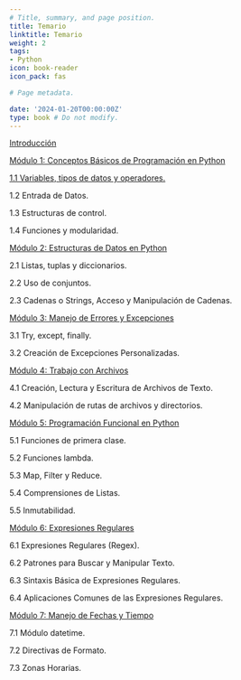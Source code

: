 ```yaml
---
# Title, summary, and page position.
title: Temario
linktitle: Temario
weight: 2
tags:
- Python
icon: book-reader
icon_pack: fas

# Page metadata.

date: '2024-01-20T00:00:00Z'
type: book # Do not modify.
---
```


[Introducción](../introduccion/)

[Módulo 1: Conceptos Básicos de Programación en Python](../modulo1/)

[1.1 Variables, tipos de datos y operadores.](../modulo1/11_variablestiposdatosoperadores/)

1.2 Entrada de Datos.

1.3 Estructuras de control.

1.4 Funciones y modularidad.

[Módulo 2: Estructuras de Datos en Python](../modulo2/)

2.1 Listas, tuplas y diccionarios.

2.2 Uso de conjuntos.

2.3 Cadenas o Strings, Acceso y Manipulación de Cadenas.

[Módulo 3: Manejo de Errores y Excepciones](../modulo3/)

3.1 Try, except, finally.

3.2 Creación de Excepciones Personalizadas.

[Módulo 4: Trabajo con Archivos](../modulo4/)

4.1 Creación, Lectura y Escritura de Archivos de Texto.

4.2 Manipulación de rutas de archivos y directorios.

[Módulo 5: Programación Funcional en Python](../modulo5/)

5.1 Funciones de primera clase.

5.2 Funciones lambda.

5.3 Map, Filter y Reduce.

5.4 Comprensiones de Listas.

5.5 Inmutabilidad.

[Módulo 6: Expresiones Regulares](../modulo6/)

6.1 Expresiones Regulares (Regex).

6.2 Patrones para Buscar y Manipular Texto.

6.3 Sintaxis Básica de Expresiones Regulares.

6.4 Aplicaciones Comunes de las Expresiones Regulares.

[Módulo 7: Manejo de Fechas y Tiempo](../modulo7/)

7.1 Módulo datetime.

7.2 Directivas de Formato.

7.3 Zonas Horarias.
